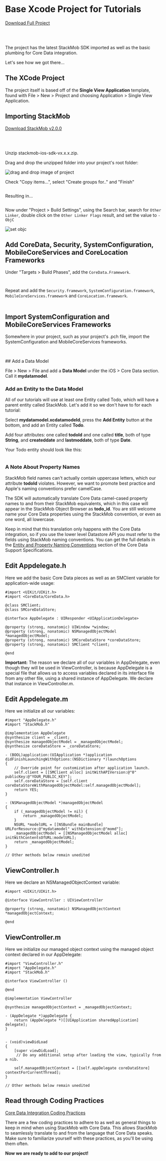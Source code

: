 Base Xcode Project for Tutorials
=============

<a href="https://s3.amazonaws.com/static.stackmob.com/tutorial-source-code/ios/base-project.zip" class="button">Download Full Project</a>

<br/>
<br/>

The project has the latest StackMob SDK imported as well as the basic plumbing for Core Data integration.

Let's see how we got there...

## The XCode Project

The project itself is based off of the **Single View Application** template, found with File > New > Project and choosing Application > Single View Application.

## Importing StackMob

<a href="https://s3.amazonaws.com/static.stackmob.com/sdks/ios/stackmob-ios-sdk-v2.0.0.zip" class="button">Download StackMob v2.0.0</a>

<br/>
<br/>

Unzip stackmob-ios-sdk-vx.x.x.zip.

Drag and drop the unzipped folder into your project's root folder:
     <p class="screenshot"><img src="https://s3.amazonaws.com/static.stackmob.com/images/ios/gettingstarted/StackMob-Getting-Started-iOS-Add-StackMob.png" alt="drag and drop image of project"/></p>

Check "Copy items...", select "Create groups for.." and "Finish"
     <p class="screenshot"><img src="https://s3.amazonaws.com/static.stackmob.com/images/ios/gettingstarted/StackMob-Getting-Started-iOS-Added-StackMob.png" alt=""/></p>

Resulting in...
     <p class="screenshot"><img src="https://s3.amazonaws.com/static.stackmob.com/images/ios/gettingstarted/StackMob-Getting-Started-iOS-Added-StackMob-2.png" alt=""/></p>

Now under "Project > Build Settings", using the Search bar, search for `Other Linker`, double click on the `Other Linker Flags` result, and set the value to `-ObjC`
    <p class="screenshot"><img src="https://s3.amazonaws.com/static.stackmob.com/images/ios/gettingstarted/StackMob-Getting-Started-iOS-Add-Linker-Flag.png" alt="set objc"/></p>

## Add CoreData, Security, SystemConfiguration, MobileCoreServices and CoreLocation Frameworks

Under "Targets > Build Phases", add the `CoreData.Framework`.
     <p class="screenshot"><img src="https://s3.amazonaws.com/static.stackmob.com/images/ios/gettingstarted/StackMob-Getting-Started-iOS-Add-CoreData.png" alt=""/></p>
     <p class="screenshot"><img src="https://s3.amazonaws.com/static.stackmob.com/images/ios/gettingstarted/StackMob-Getting-Started-iOS-Search-for-CoreData.png" alt=""/></p>

Repeat and add the `Security.framework`, `SystemConfiguration.framework`, `MobileCoreServices.framework` and `CoreLocation.framework`.
<br/>
<br/>
## Import SystemConfiguration and MobileCoreServices Frameworks

Somewhere in your project, such as your project's .pch file, import the SystemConfiguration and MobileCoreServices frameworks.
     <p class="screenshot"><img src="https://s3.amazonaws.com/static.stackmob.com/images/ios/tutorials/base-project/pchFile.png" alt=""/></p>

<br/>
## Add a Data Model

File > New > File and add a **Data Model** under the iOS > Core Data section. Call it **mydatamodel**.

### Add an Entity to the Data Model

All of our tutorials will use at least one Entity called Todo, which will have a parent entity called StackMob. Let's add it so we don't have to for each tutorial:

Select **mydatamodel.xcdatamodeld**, press the **Add Entity** button at the bottom, and add an Entity called **Todo**.

Add four attributes: one called **todoId** and one called **title**, both of type **String**, and **createddate** and **lastmoddate**, both of type **Date**.

Your Todo entity should look like this:
	<p class="screenshot"><img src="https://s3.amazonaws.com/static.stackmob.com/images/ios/tutorials/base-project/todo_entity.png" alt=""/></p>


### A Note About Property Names

StackMob field names can't actually contain uppercase letters, which our attribute **todoId** violates. However, we want to promote best practice and Apple's naming conventions prefer camelCase.

The SDK will automatically translate Core Data camel-cased property names to and from their StackMob equivalents, which in this case will appear in the StackMob Object Browser as **todo_id**. You are still welcome name your Core Data properties using the StackMob convention, or even as one word, all lowercase. 

Keep in mind that this translation only happens with the Core Data integration, so if you use the lower level Datastore API you must refer to the fields using StackMob naming conventions.  You can get the full details in the <a href="http://stackmob.github.com/stackmob-ios-sdk/CoreDataSupportSpecs.html" target="_blank">Entity and Property Naming Conventions</a> section of the Core Data Support Specifications.  

     
## Edit Appdelegate.h

Here we add the basic Core Data pieces as well as an SMClient variable for application-wide usage:

```obj-c,2,4-5,9-12
#import <UIKit/UIKit.h>
#import <CoreData/CoreData.h>

@class SMClient;
@class SMCoreDataStore;

@interface AppDelegate : UIResponder <UIApplicationDelegate>

@property (strong, nonatomic) UIWindow *window;
@property (strong, nonatomic) NSManagedObjectModel *managedObjectModel;
@property (strong, nonatomic) SMCoreDataStore *coreDataStore;
@property (strong, nonatomic) SMClient *client;

@end
```

**Important:** The reason we declare all of our variables in AppDelegate, even though they will be used in ViewController, is because AppDelegate is a special file that allows us to access variables declared in its interface file from any other file, using a shared instance of AppDelegate. We declare that instance in ViewController.m.

## Edit Appdelegate.m

Here we initialize all our variables:

```obj-c,2,5-7,12-13,17-25
#import "AppDelegate.h"
#import "StackMob.h"

@implementation AppDelegate
@synthesize client = _client;
@synthesize managedObjectModel = _managedObjectModel;
@synthesize coreDataStore = _coreDataStore;

- (BOOL)application:(UIApplication *)application didFinishLaunchingWithOptions:(NSDictionary *)launchOptions
{
    // Override point for customization after application launch.
    self.client = [[SMClient alloc] initWithAPIVersion:@"0" publicKey:@"YOUR_PUBLIC_KEY"];
    self.coreDataStore = [self.client coreDataStoreWithManagedObjectModel:self.managedObjectModel];
    return YES;
}

- (NSManagedObjectModel *)managedObjectModel
{
    if (_managedObjectModel != nil) {
        return _managedObjectModel;
    }
    NSURL *modelURL = [[NSBundle mainBundle] URLForResource:@"mydatamodel" withExtension:@"momd"];
    _managedObjectModel = [[NSManagedObjectModel alloc] initWithContentsOfURL:modelURL];
    return _managedObjectModel;
}

// Other methods below remain unedited

```


## ViewController.h

Here we declare an NSManagedObjectContext variable:

```obj-c,5
#import <UIKit/UIKit.h>

@interface ViewController : UIViewController

@property (strong, nonatomic) NSManagedObjectContext *managedObjectContext;

@end
```

## ViewController.m

Here we initialize our managed object context using the managed object context declared in our AppDelegate:

```obj-c,2-3,11,13-15,23
#import "ViewController.h"
#import "AppDelegate.h"
#import "StackMob.h"

@interface ViewController ()

@end

@implementation ViewController

@synthesize managedObjectContext = _managedObjectContext;

- (AppDelegate *)appDelegate {
    return (AppDelegate *)[[UIApplication sharedApplication] delegate];
}


- (void)viewDidLoad
{
    [super viewDidLoad];
     // Do any additional setup after loading the view, typically from a nib.
    
    self.managedObjectContext = [[self.appDelegate coreDataStore] contextForCurrentThread];
}

// Other methods below remain unedited
```

## Read through Coding Practices

<a href="https://developer.stackmob.com/ios-sdk/core-data-guide#CodingPractices" target="_blank">Core Data Integration Coding Practices</a>

There are a few coding practices to adhere to as well as general things to keep in mind when using StackMob with Core Data. This allows StackMob to seamlessly translate to and from the language that Core Data speaks. Make sure to familiarize yourself with these practices, as you'll be using them often.

<b>Now we are ready to add to our project!</b>


